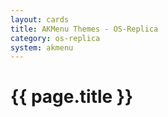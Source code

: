 ```yaml
---
layout: cards
title: AKMenu Themes - OS-Replica
category: os-replica
system: akmenu
---
```


# {{ page.title }}